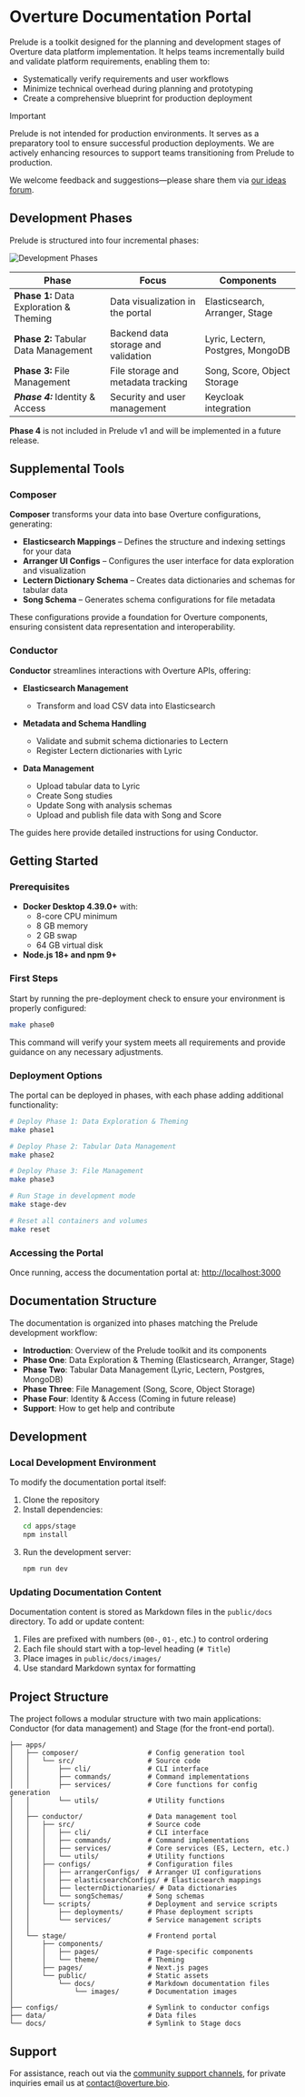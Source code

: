 # Overture Documentation Portal

Prelude is a toolkit designed for the planning and development stages of Overture data platform implementation. It helps teams incrementally build and validate platform requirements, enabling them to:

- Systematically verify requirements and user workflows
- Minimize technical overhead during planning and prototyping
- Create a comprehensive blueprint for production deployment

> [!IMPORTANT]
> Prelude is not intended for production environments. It serves as a preparatory tool to ensure successful production deployments. We are actively enhancing resources to support teams transitioning from Prelude to production.

We welcome feedback and suggestions—please share them via [our ideas forum](https://github.com/overture-stack/docs/discussions/new?category=ideas).

## Development Phases

Prelude is structured into four incremental phases:

![Development Phases](/docs/images/DevelopmentPhases.png "Prelude Development Phases")

| **Phase**                               | **Focus**                           | **Components**                    |
| --------------------------------------- | ----------------------------------- | --------------------------------- |
| **Phase 1:** Data Exploration & Theming | Data visualization in the portal    | Elasticsearch, Arranger, Stage    |
| **Phase 2:** Tabular Data Management    | Backend data storage and validation | Lyric, Lectern, Postgres, MongoDB |
| **Phase 3:** File Management            | File storage and metadata tracking  | Song, Score, Object Storage       |
| **_Phase 4:_** Identity & Access        | Security and user management        | Keycloak integration              |

**Phase 4** is not included in Prelude v1 and will be implemented in a future release.

## Supplemental Tools

### Composer

**Composer** transforms your data into base Overture configurations, generating:

- **Elasticsearch Mappings** – Defines the structure and indexing settings for your data
- **Arranger UI Configs** – Configures the user interface for data exploration and visualization
- **Lectern Dictionary Schema** – Creates data dictionaries and schemas for tabular data
- **Song Schema** – Generates schema configurations for file metadata

These configurations provide a foundation for Overture components, ensuring consistent data representation and interoperability.

### Conductor

**Conductor** streamlines interactions with Overture APIs, offering:

- **Elasticsearch Management**

  - Transform and load CSV data into Elasticsearch

- **Metadata and Schema Handling**

  - Validate and submit schema dictionaries to Lectern
  - Register Lectern dictionaries with Lyric

- **Data Management**

  - Upload tabular data to Lyric
  - Create Song studies
  - Update Song with analysis schemas
  - Upload and publish file data with Song and Score

The guides here provide detailed instructions for using Conductor.

## Getting Started

### Prerequisites

- **Docker Desktop 4.39.0+** with:
  - 8-core CPU minimum
  - 8 GB memory
  - 2 GB swap
  - 64 GB virtual disk
- **Node.js 18+ and npm 9+**

### First Steps

Start by running the pre-deployment check to ensure your environment is properly configured:

```bash
make phase0
```

This command will verify your system meets all requirements and provide guidance on any necessary adjustments.

### Deployment Options

The portal can be deployed in phases, with each phase adding additional functionality:

```bash
# Deploy Phase 1: Data Exploration & Theming
make phase1

# Deploy Phase 2: Tabular Data Management
make phase2

# Deploy Phase 3: File Management
make phase3

# Run Stage in development mode
make stage-dev

# Reset all containers and volumes
make reset
```

### Accessing the Portal

Once running, access the documentation portal at: [http://localhost:3000](http://localhost:3000)

## Documentation Structure

The documentation is organized into phases matching the Prelude development workflow:

- **Introduction**: Overview of the Prelude toolkit and its components
- **Phase One**: Data Exploration & Theming (Elasticsearch, Arranger, Stage)
- **Phase Two**: Tabular Data Management (Lyric, Lectern, Postgres, MongoDB)
- **Phase Three**: File Management (Song, Score, Object Storage)
- **Phase Four**: Identity & Access (Coming in future release)
- **Support**: How to get help and contribute

## Development

### Local Development Environment

To modify the documentation portal itself:

1. Clone the repository
2. Install dependencies:
   ```bash
   cd apps/stage
   npm install
   ```
3. Run the development server:
   ```bash
   npm run dev
   ```

### Updating Documentation Content

Documentation content is stored as Markdown files in the `public/docs` directory. To add or update content:

1. Files are prefixed with numbers (`00-`, `01-`, etc.) to control ordering
2. Each file should start with a top-level heading (`# Title`)
3. Place images in `public/docs/images/`
4. Use standard Markdown syntax for formatting

## Project Structure

The project follows a modular structure with two main applications: Conductor (for data management) and Stage (for the front-end portal).

```
├── apps/
│   ├── composer/                 # Config generation tool
│   │   └── src/                  # Source code
│   │       ├── cli/              # CLI interface
│   │       ├── commands/         # Command implementations
│   │       ├── services/         # Core functions for config generation
│   │       └── utils/            # Utility functions
│   │
│   ├── conductor/                # Data management tool
│   │   ├── src/                  # Source code
│   │   │   ├── cli/              # CLI interface
│   │   │   ├── commands/         # Command implementations
│   │   │   ├── services/         # Core services (ES, Lectern, etc.)
│   │   │   └── utils/            # Utility functions
│   │   ├── configs/              # Configuration files
│   │   │   ├── arrangerConfigs/  # Arranger UI configurations
│   │   │   ├── elasticsearchConfigs/ # Elasticsearch mappings
│   │   │   ├── lecternDictionaries/ # Data dictionaries
│   │   │   └── songSchemas/      # Song schemas
│   │   └── scripts/              # Deployment and service scripts
│   │       ├── deployments/      # Phase deployment scripts
│   │       └── services/         # Service management scripts
│   │
│   └── stage/                    # Frontend portal
│       ├── components/
│       │   ├── pages/            # Page-specific components
│       │   └── theme/            # Theming
│       ├── pages/                # Next.js pages
│       └── public/               # Static assets
│           └── docs/             # Markdown documentation files
│               └── images/       # Documentation images
│
├── configs/                      # Symlink to conductor configs
├── data/                         # Data files
└── docs/                         # Symlink to Stage docs
```

## Support

For assistance, reach out via the [community support channels](https://docs.overture.bio/community/support), for private inquiries email us at [contact@overture.bio](mailto:contact@overture.bio).
